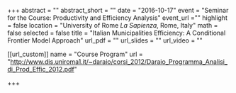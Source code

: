 +++
abstract = ""
abstract_short = ""
date = "2016-10-17"
event = "Seminar for the Course: Productivity and Efficiency Analysis"
event_url =""
highlight = false
location = "University of Rome *La Sapienza*, Rome, Italy"
math = false
selected = false
title = "Italian Municipalities Efficiency: A Conditional Frontier Model Approach"
url_pdf = ""
url_slides = ""
url_video = ""

[[url_custom]]
name = "Course Program"
url = "http://www.dis.uniroma1.it/~daraio/corsi_2012/Daraio_Programma_Analisi_di_Prod_Effic_2012.pdf"

+++

